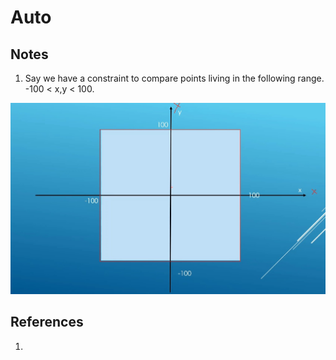 # Auto

## Notes
1. Say we have a constraint to compare points living in the following range. -100 < x,y < 100.

![Constraints](50_50_Constrains.jpg)



## References

1. 

